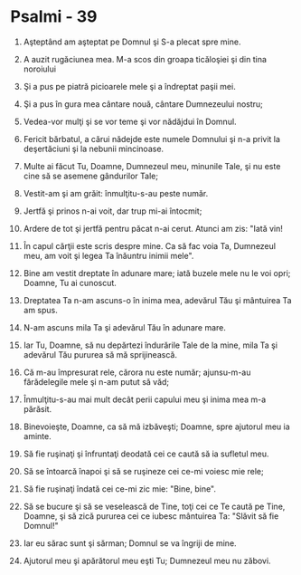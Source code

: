 # Psalmi - 39

1. Aşteptând am aşteptat pe Domnul şi S-a plecat spre mine. 

2. A auzit rugăciunea mea. M-a scos din groapa ticăloşiei şi din tina noroiului 

3. Şi a pus pe piatră picioarele mele şi a îndreptat paşii mei.

4. Şi a pus în gura mea cântare nouă, cântare Dumnezeului nostru; 

5. Vedea-vor mulţi şi se vor teme şi vor nădăjdui în Domnul. 

6. Fericit bărbatul, a cărui nădejde este numele Domnului şi n-a privit la deşertăciuni şi la nebunii mincinoase. 

7. Multe ai făcut Tu, Doamne, Dumnezeul meu, minunile Tale, şi nu este cine să se asemene gândurilor Tale; 

8. Vestit-am şi am grăit: înmulţitu-s-au peste număr. 

9. Jertfă şi prinos n-ai voit, dar trup mi-ai întocmit; 

10. Ardere de tot şi jertfă pentru păcat n-ai cerut. Atunci am zis: "Iată vin! 

11. În capul cărţii este scris despre mine. Ca să fac voia Ta, Dumnezeul meu, am voit şi legea Ta înăuntru inimii mele". 

12. Bine am vestit dreptate în adunare mare; iată buzele mele nu le voi opri; Doamne, Tu ai cunoscut. 

13. Dreptatea Ta n-am ascuns-o în inima mea, adevărul Tău şi mântuirea Ta am spus. 

14. N-am ascuns mila Ta şi adevărul Tău în adunare mare. 

15. Iar Tu, Doamne, să nu depărtezi îndurările Tale de la mine, mila Ta şi adevărul Tău pururea să mă sprijinească. 

16. Că m-au împresurat rele, cărora nu este număr; ajunsu-m-au fărădelegile mele şi n-am putut să văd; 

17. Înmulţitu-s-au mai mult decât perii capului meu şi inima mea m-a părăsit. 

18. Binevoieşte, Doamne, ca să mă izbăveşti; Doamne, spre ajutorul meu ia aminte. 

19. Să fie ruşinaţi şi înfruntaţi deodată cei ce caută să ia sufletul meu. 

20. Să se întoarcă înapoi şi să se ruşineze cei ce-mi voiesc mie rele; 

21. Să fie ruşinaţi îndată cei ce-mi zic mie: "Bine, bine". 

22. Să se bucure şi să se veselească de Tine, toţi cei ce Te caută pe Tine, Doamne, şi să zică pururea cei ce iubesc mântuirea Ta: "Slăvit să fie Domnul!" 

23. Iar eu sărac sunt şi sărman; Domnul se va îngriji de mine. 

24. Ajutorul meu şi apărătorul meu eşti Tu; Dumnezeul meu nu zăbovi. 

